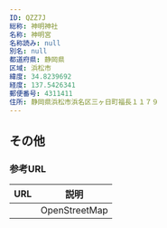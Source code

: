 ```yaml
---
ID: QZZ7J
総称: 神明神社
名称: 神明宮
名称読み: null
別名: null
都道府県: 静岡県
区域: 浜松市
緯度: 34.8239692
経度: 137.5426341
郵便番号: 4311411
住所: 静岡県浜松市浜名区三ヶ日町福長１１７９
---
```


## その他

### 参考URL

| URL | 説明          |
| --- | ------------- |
|     | OpenStreetMap |
